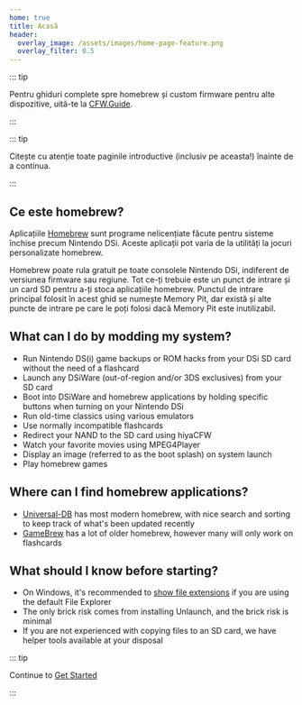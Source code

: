```yaml
---
home: true
title: Acasă
header:
  overlay_image: /assets/images/home-page-feature.png
  overlay_filter: 0.5
---
```


::: tip

Pentru ghiduri complete spre homebrew și custom firmware pentru alte dispozitive, uită-te la [CFW.Guide](https://cfw.guide/).

:::

::: tip

Citește cu atenție toate paginile introductive (inclusiv pe aceasta!) înainte de a continua.

:::

## Ce este homebrew?

Aplicațiile [Homebrew](https://en.wikipedia.org/wiki/Homebrew_(video_games)) sunt programe nelicențiate făcute pentru sisteme închise precum Nintendo DSi. Aceste aplicații pot varia de la utilități la jocuri personalizate homebrew.

Homebrew poate rula gratuit pe toate consolele Nintendo DSi, indiferent de versiunea firmware sau regiune. Tot ce-ți trebuie este un punct de intrare și un card SD pentru a-ți stoca aplicațiile homebrew. Punctul de intrare principal folosit în acest ghid se numește Memory Pit, dar există și alte puncte de intrare pe care le poți folosi dacă Memory Pit este inutilizabil.

## What can I do by modding my system?

- Run Nintendo DS(i) game backups or ROM hacks from your DSi SD card without the need of a flashcard
- Launch any DSiWare (out-of-region and/or 3DS exclusives) from your SD card
- Boot into DSiWare and homebrew applications by holding specific buttons when turning on your Nintendo DSi
- Run old-time classics using various emulators
- Use normally incompatible flashcards
- Redirect your NAND to the SD card using hiyaCFW
- Watch your favorite movies using MPEG4Player
- Display an image (referred to as the boot splash) on system launch
- Play homebrew games

## Where can I find homebrew applications?

- [Universal-DB](https://db.universal-team.net/ds) has most modern homebrew, with nice search and sorting to keep track of what's been updated recently
- [GameBrew](https://www.gamebrew.org/wiki/List_of_all_DS_homebrew) has a lot of older homebrew, however many will only work on flashcards

## What should I know before starting?

- On Windows, it's recommended to [show file extensions](file-extensions-windows.html) if you are using the default File Explorer
- The only brick risk comes from installing Unlaunch, and the brick risk is minimal
- If you are not experienced with copying files to an SD card, we have helper tools available at your disposal

::: tip

Continue to [Get Started](get-started.html)

:::

